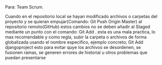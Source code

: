 Para: Team Scrum.

Cuando en el repositorio local se hayan modificado archivos o carpetas del proyecto y se quieran empujar(Comando: Git Push Origin Master) 
al repositorio remoto(GitHub) estos cambios no se deben añadir al Staged mediante un punto con el comando: Git Add . esta es una mala practica, 
lo mas recomendable y como regla, subir la carpeta o archivos de forma globalizada usando el nombre especifico, ejemplo concreto; Git Add djangoproject
esto para evitar quye los archivos se desordenen, se fusionen ramas, se generen errores de historial u otros problemas que puedan presentarse

